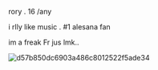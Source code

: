   rory . 16 /any
  
  i rlly like music . #1 alesana fan
 
  im a freak Fr jus lmk..
 
															
                                              


![d57b850dc6903a486c8012522f5ade34](https://github.com/valraes/valraes/assets/163700085/04d4323e-8218-4d07-9e62-107f804db043)
